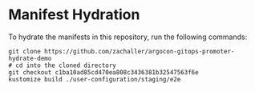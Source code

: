 # Manifest Hydration

To hydrate the manifests in this repository, run the following commands:

```shell
git clone https://github.com/zachaller/argocon-gitops-promoter-hydrate-demo
# cd into the cloned directory
git checkout c1ba10ad85cd470ea808c3436381b32547563f6e
kustomize build ./user-configuration/staging/e2e
```

